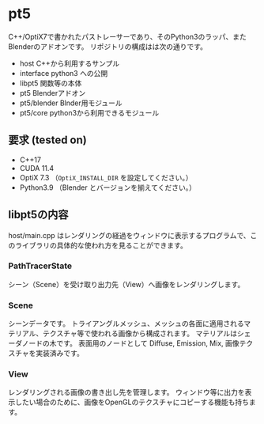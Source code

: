 # pt5

C++/OptiX7で書かれたパストレーサーであり、そのPython3のラッパ、またBlenderのアドオンです。
リポジトリの構成はは次の通りです。

* host	C++から利用するサンプル
* interface python3 への公開
* libpt5 関数等の本体
* pt5 Blenderアドオン
* pt5/blender Blnder用モジュール
* pt5/core python3から利用できるモジュール


## 要求 (tested on)

* C++17
* CUDA 11.4
* OptiX 7.3 （`OptiX_INSTALL_DIR` を設定してください。）
* Python3.9 （Blender とバージョンを揃えてください。）


## libpt5の内容

host/main.cpp はレンダリングの経過をウィンドウに表示するプログラムで、このライブラリの具体的な使われ方を見ることができます。


### PathTracerState

シーン（Scene）を受け取り出力先（View）へ画像をレンダリングします。


### Scene

シーンデータです。
トライアングルメッシュ、メッシュの各面に適用されるマテリアル、テクスチャ等で使われる画像から構成されます。
マテリアルはシェーダノードの木です。
表面用のノードとして Diffuse, Emission, Mix, 画像テクスチャを実装済みです。


### View

レンダリングされる画像の書き出し先を管理します。
ウィンドウ等に出力を表示したい場合のために、画像をOpenGLのテクスチャにコピーする機能も持ちます。
